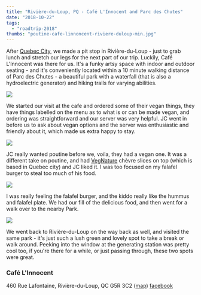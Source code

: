 ```yaml
---
title: "Rivière-du-Loup, PQ - Café L'Innocent and Parc des Chutes"
date: "2018-10-22"
tags:
  - "roadtrip-2018"
thumbs: "poutine-cafe-linnoncent-riviere-duloup-min.jpg"
---
```


After [Quebec City](http://meshell.ca/blog/quebec-city-pq-wandering-history-les-gourmandes-louca/), we made a pit stop in Rivière-du-Loup - just to grab lunch and stretch our legs for the next part of our trip. Luckily, Café L'Innocent was there for us. It's a funky artsy space with indoor and outdoor seating - and it's conveniently located within a 10 minute walking distance of Parc des Chutes - a beautiful park with a waterfall (that is also a hydroelectric generator) and hiking trails for varying abilities.

![](images/parc-des-chuts-1024x576.jpg)

We started our visit at the cafe and ordered some of their vegan things, they have things labelled on the menu as to what is or can be made vegan, and ordering was straightforward and our server was very helpful. JC went in before us to ask about vegan options and the server was enthusiastic and friendly about it, which made us extra happy to stay.

![](images/poutine-cafe-linnoncent-riviere-duloup-min-1024x731.jpg)

JC really wanted poutine before we, voila, they had a vegan one. It was a different take on poutine, and had [VegNature](https://www.vegnature.com/) chèvre slices on top (which is based in Quebec city) and JC liked it. I was too focused on my falafel burger to steal too much of his food.

![](images/cafe-linnocent-falafel-burger-min-1024x576.jpg)

I was really feeling the falafel burger, and the kiddo really like the hummus and falafel plate. We had our fill of the delicious food, and then went for a walk over to the nearby Park.

![](images/cafe-linnocent-hummus-min-1024x576.jpg)

We went back to Rivière-du-Loup on the way back as well, and visited the same park - it's just such a lush green and lovely spot to take a break or walk around. Peeking into the window at the generating station was pretty cool too, if you're there for a while, or just passing through, these two spots were great.

### Café L'Innocent

460 Rue Lafontaine, Rivière-du-Loup, QC G5R 3C2 ([map](https://goo.gl/maps/iPfXxwEVmz82)) [facebook](https://www.facebook.com/cafelinnocent/)
